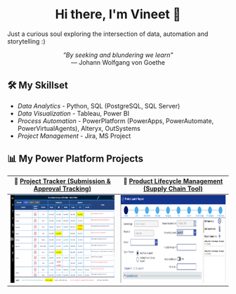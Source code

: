 <h1 align="center">Hi there, I'm Vineet 👋 </h1>

Just a curious soul exploring the intersection of data, automation and storytelling :)

<!-- Currently diving deep into:-
* Exploring ML models for demand forecasting 
* Effective data storytelling
* Building more efficient ETL pipelines
-->
<p align="center"><em>“By seeking and blundering we learn”</em><br>― Johann Wolfgang von Goethe</p>

<h2>🛠 My Skillset</h2>

- *Data Analytics* - Python, SQL (PostgreSQL, SQL Server)
- *Data Visualization* - Tableau, Power BI<!--- *Database Platforms* - AWS, Azure -->
- *Process Automation* - PowerPlatform (PowerApps, PowerAutomate, PowerVirtualAgents), Alteryx, OutSystems
- *Project Management* - Jira, MS Project


<h2>📊 My Power Platform Projects</h2>

| 📅 [Project Tracker (Submission & Approval Tracking)](https://github.com/vxj21/PowerApps-Applications/tree/main/Submission%20%26%20Approval%20Tracker) | 🚀 [Product Lifecycle Management (Supply Chain Tool)](https://github.com/vxj21/PowerApps-Applications/tree/main/Supply%20chain%20tool) |  
| :-: | :-: |  
| [<img src="https://github.com/vxj21/PowerApps-Applications/blob/main/Submission%20%26%20Approval%20Tracker%20/Submission_approver_tracker_cover.png" width="400" height="200"/>](https://github.com/vxj21/PowerApps-Applications/tree/main/Submission%20%26%20Approval%20Tracker) | [<img src="https://github.com/vxj21/PowerApps-Applications/blob/main/Supply%20chain%20tool/PLR%20Hackathon.png" width="400" height="200"/>](https://github.com/vxj21/PowerApps-Applications/tree/main/Supply%20chain%20tool) |  

<!-- <h2>📈 My Tableau Dashboards</h2>

| 📊 [Supply Chain KPI Dashboard](https://github.com/vineet/supply-chain-dashboard) | 📉 [Sales Analytics Dashboard](https://github.com/vineet/sales-analytics-dashboard) |  
| :-: | :-: |  
| [<img src="https://github.com/vineet/supply-chain-dashboard/blob/main/images/supply-chain-dashboard.png" width="500" height="300"/>](https://github.com/vineet/supply-chain-dashboard) | [<img src="https://github.com/vineet/sales-analytics-dashboard/blob/main/images/sales-dashboard.png" width="500" height="300"/>](https://github.com/vineet/sales-analytics-dashboard) | 
-->
